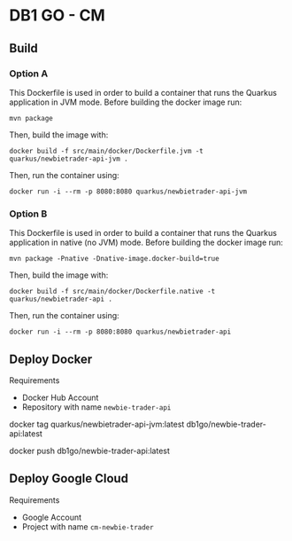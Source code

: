 # DB1 GO - CM

## Build

### Option A

This Dockerfile is used in order to build a container that runs the Quarkus application in JVM mode. Before building the docker image run:

`mvn package`

Then, build the image with:

`docker build -f src/main/docker/Dockerfile.jvm -t quarkus/newbietrader-api-jvm .`

Then, run the container using:

`docker run -i --rm -p 8080:8080 quarkus/newbietrader-api-jvm`

### Option B

This Dockerfile is used in order to build a container that runs the Quarkus application in native (no JVM) mode. Before building the docker image run:

`mvn package -Pnative -Dnative-image.docker-build=true`

Then, build the image with:

`docker build -f src/main/docker/Dockerfile.native -t quarkus/newbietrader-api .`

Then, run the container using:

`docker run -i --rm -p 8080:8080 quarkus/newbietrader-api`

## Deploy Docker


Requirements

* Docker Hub Account
* Repository with name `newbie-trader-api`

docker tag quarkus/newbietrader-api-jvm:latest db1go/newbie-trader-api:latest

docker push db1go/newbie-trader-api:latest

## Deploy Google Cloud

Requirements

* Google Account
* Project with name `cm-newbie-trader`